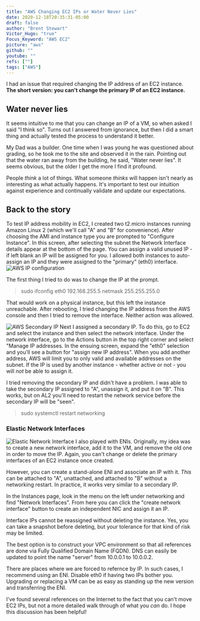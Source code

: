 ```yaml
---
title: "AWS Changing EC2 IPs or Water Never Lies"
date: 2020-12-18T20:35:31-05:00
draft: false
author: "Brent Stewart"
Victor_Hugo: "true"
Focus_Keyword: "AWS EC2"
picture: "aws"
github: ""
youtube: ""
refs: [""]
tags: ["AWS"]
---
```

I had an issue that required changing the IP address of an EC2 instance.  __The short version: you can't change the primary IP of an EC2 instance.__

## Water never lies ##

It seems intuitive to me that you can change an IP of a VM, so when asked I said "I think so".  Turns out I answered from ignorance, but then I did a smart thing and actually tested the process to understand it better.

My Dad was a builder.  One time when I was young he was questioned about grading, so he took me to the site and observed it in the rain.  Pointing out that the water ran away from the building, he said, "Water never lies".  It seems obvious, but the older I get the more I find it profound.

People _think_ a lot of things.  What someone _thinks_ will happen isn't nearly as interesting as what actually happens.  It's important to test our intuition against experience and continually validate and update our expectations.

## Back to the story ##

To test IP address mobility in EC2, I created two t2.micro instances running Amazon Linux 2 (which we'll call "A" and "B" for convenience). After choosing the AMI and instance type you are prompted to "Configure Instance".  In this screen, after selecting the subnet the Network Interface details appear at the bottom of the page.  You can assign a valid unused IP - if left blank an IP will be assigned for you.  I allowed both instances to auto-assign an IP and they were assigned to the "primary" (eth0) interface.  
![AWS IP configuration](/AWS_Conf_IP.png#floatcenter)

The first thing I tried to do was to change the IP at the prompt.
> sudo ifconfig eth0 192.168.255.5 netmask 255.255.255.0  

That would work on a physical instance, but this left the instance unreachable.  After rebooting, I tried changing the IP address from the AWS console and then I tried to remove the interface.  Neither action was allowed.

![AWS Secondary IP](/AWS_Sec_IP.png#floatright)
Next I assigned a secondary IP.  To do this, go to EC2 and select the instance and then select the network interface.  Under the network interface, go to the Actions button in the top right corner and select "Manage IP addresses.  In the ensuing screen, expand the "eth0" selection and you'll see a button for "assign new IP address".  When you add another address, AWS will limit you to only valid and available addresses on the subnet.  If the IP is used by another instance - whether active or not - you will _not_ be able to assign it.

I tried removing the secondary IP and didn't have a problem.  I was able to take the secondary IP assigned to "A", unassign it, and put it on "B".  This works, but on AL2 you'll need to restart the network service before the secondary IP will be "seen".

> sudo systemctl restart networking

### Elastic Network Interfaces
![Elastic Network Interface](/AWS_ENI_IP.png#floatright)
I also played with ENIs.  Originally, my idea was to create a new network interface, add it to the VM, and remove the old one in order to move the IP.  Again, you can't change or delete the primary interfaces of an EC2 instance once created.

However, you can create a stand-alone ENI and associate an IP with it.  _This_ can be attached to "A", unattached, and attached to "B" without a networking restart.  In practice, it works very similar to a secondary IP.

In the Instances page, look in the menu on the left under networking and find "Network Interfaces".  From here you can click the "create network interface" button to create an independent NIC and assign it an IP.

Interface IPs cannot be reassigned without deleting the instance.  Yes, you can take a snapshot before deleting, but your tolerance for that kind of risk may be limited.

The best option is to construct your VPC environment so that all references are done via Fully Qualified Domain Name (FQDN).  DNS can easily be updated to point the name "server" from 10.0.0.1 to 10.0.0.2.

There are places where we are forced to refernce by IP.  In such cases, I recommend using an ENI.  Disable eth0 if having two IPs bother you.  Upgrading or replacing a VM can be as easy as standing up the new version and transferring the ENI.

I've found several references on the Internet to the fact that you can't move EC2 IPs, but not a more detailed walk through of what you _can_ do.  I hope this discussion has been helpful!

